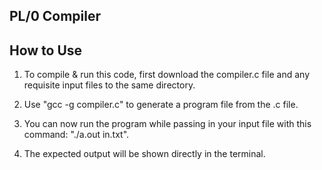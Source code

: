 ## PL/0 Compiler

## How to Use

1. To compile & run this code, first download the compiler.c file and any requisite input files to the same directory.

2. Use "gcc -g compiler.c" to generate a program file from the .c file.

3. You can now run the program while passing in your input file with this command: "./a.out in.txt".

4. The expected output will be shown directly in the terminal.

